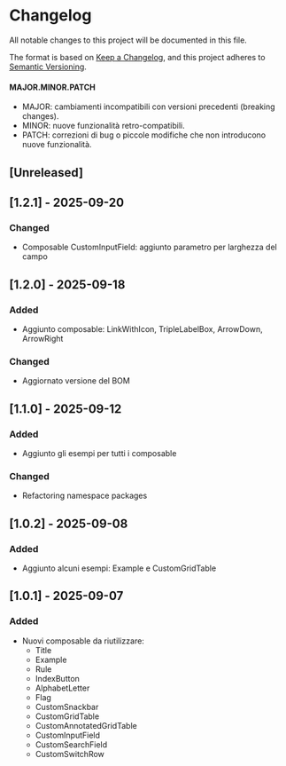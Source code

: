# Changelog
All notable changes to this project will be documented in this file.

The format is based on [Keep a Changelog](https://keepachangelog.com/en/1.1.0/),
and this project adheres to [Semantic Versioning](https://semver.org/).

#### MAJOR.MINOR.PATCH
- MAJOR: cambiamenti incompatibili con versioni precedenti (breaking changes).
- MINOR: nuove funzionalità retro-compatibili.
- PATCH: correzioni di bug o piccole modifiche che non introducono nuove funzionalità.

## [Unreleased]

## [1.2.1] - 2025-09-20
### Changed
- Composable CustomInputField: aggiunto parametro per larghezza del campo

## [1.2.0] - 2025-09-18
### Added
- Aggiunto composable: LinkWithIcon, TripleLabelBox, ArrowDown, ArrowRight
### Changed
- Aggiornato versione del BOM

## [1.1.0] - 2025-09-12
### Added
- Aggiunto gli esempi per tutti i composable
### Changed
- Refactoring namespace packages

## [1.0.2] - 2025-09-08
### Added
- Aggiunto alcuni esempi: Example e CustomGridTable

## [1.0.1] - 2025-09-07
### Added
- Nuovi composable da riutilizzare:
  - Title
  - Example
  - Rule
  - IndexButton
  - AlphabetLetter
  - Flag
  - CustomSnackbar
  - CustomGridTable
  - CustomAnnotatedGridTable
  - CustomInputField
  - CustomSearchField
  - CustomSwitchRow 

